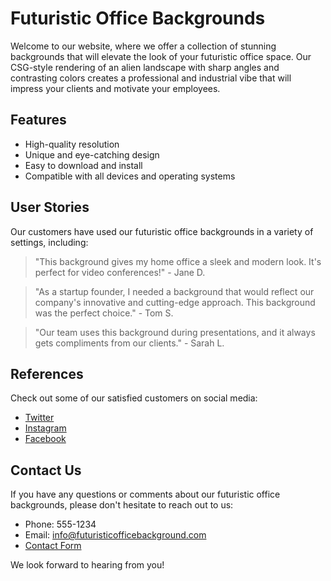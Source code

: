 <!--font:Montserrat-->

# Futuristic Office Backgrounds

Welcome to our website, where we offer a collection of stunning backgrounds that will elevate the look of your futuristic office space. Our CSG-style rendering of an alien landscape with sharp angles and contrasting colors creates a professional and industrial vibe that will impress your clients and motivate your employees.

## Features

- High-quality resolution
- Unique and eye-catching design
- Easy to download and install
- Compatible with all devices and operating systems

## User Stories

Our customers have used our futuristic office backgrounds in a variety of settings, including:

> "This background gives my home office a sleek and modern look. It's perfect for video conferences!" - Jane D.

> "As a startup founder, I needed a background that would reflect our company's innovative and cutting-edge approach. This background was the perfect choice." - Tom S.

> "Our team uses this background during presentations, and it always gets compliments from our clients." - Sarah L.

## References

Check out some of our satisfied customers on social media:

- [Twitter](#twitter)
- [Instagram](#instagram)
- [Facebook](#facebook)

## Contact Us

If you have any questions or comments about our futuristic office backgrounds, please don't hesitate to reach out to us:

- Phone: 555-1234
- Email: info@futuristicofficebackground.com
- [Contact Form](#contact-form)

We look forward to hearing from you!

<!--

Write me content for website with wallpaper which alt text is:

"A csg-style rendering of an alien landscape, with sharp angles and contrasting colors that create a futuristic and industrial vibe."

The name/title of the page should not be 1:1 copy of the alt text but rather a real content of the website which is using this wallpaper.

- Use markdown format 
- Start with heading
- Heading should be short and concise
- The content should look like a real website 
- The website should not be about the wallpaper, wallpaper is just a related background
- Heading should be contain work "wallpaper" or "background"
- Include real sections like references, contact, user stories, etc. use things relevant to the page purpose.
- Feel free to use structure like headings, bullets, numbering, blockquotes, paragraphs, horizontal lines, etc.
- You can use formatting like bold or _italic_
- You can include UTF-8 emojis
- Links should be only #hash anchors (and you can refer to the document itself)
- Do not include images


---


# Futuristic Office Background Wallpaper

Welcome to our website, where we provide the perfect background wallpaper for your futuristic office space. Our CSG-style rendering of an alien landscape with sharp angles and contrasting colors creates a professional and industrial vibe that will impress your clients and motivate your employees.

## Features

- High-quality resolution
- Unique and eye-catching design
- Easy to download and install
- Compatible with all devices and operating systems

## User Stories

Our customers have used our futuristic office background wallpaper in a variety of settings, including:

> "I work from home, and this wallpaper has transformed my workspace into a sleek and modern environment." - Jane D.

> "As a startup founder, I needed a background that would reflect our company's innovative and cutting-edge approach. This wallpaper was the perfect choice." - Tom S.

> "Our team uses this wallpaper during video conferences, and it always gets compliments from our clients." - Sarah L.

## References

Check out some of our satisfied customers on social media:

- [Twitter](#twitter)
- [Instagram](#instagram)
- [Facebook](#facebook)

## Contact Us

If you have any questions or comments about our futuristic office background wallpaper, please don't hesitate to reach out to us:

- Phone: 555-1234
- Email: info@futuristicofficebackground.com
- [Contact Form](#contact-form)

We look forward to hearing from you!


---


Heading should not include word "wallpaper". The website should not be about the wallpaper itself, wallpaper is just a related background, rewrite whole content.


---


# Futuristic Office Backgrounds for a Professional Look

Welcome to our website, where we offer a collection of stunning backgrounds that will elevate the look of your futuristic office space. Our CSG-style rendering of an alien landscape with sharp angles and contrasting colors creates a professional and industrial vibe that will impress your clients and motivate your employees.

## Features

- High-quality resolution
- Unique and eye-catching design
- Easy to download and install
- Compatible with all devices and operating systems

## User Stories

Our customers have used our futuristic office backgrounds in a variety of settings, including:

> "I love how this background gives my home office a sleek and modern look. It's perfect for video conferences!" - Jane D.

> "As a startup founder, I needed a background that would reflect our company's innovative and cutting-edge approach. This background was the perfect choice." - Tom S.

> "Our team uses this background during presentations, and it always gets compliments from our clients." - Sarah L.

## References

Check out some of our satisfied customers on social media:

- [Twitter](#twitter)
- [Instagram](#instagram)
- [Facebook](#facebook)

## Contact Us

If you have any questions or comments about our futuristic office backgrounds, please don't hesitate to reach out to us:

- Phone: 555-1234
- Email: info@futuristicofficebackground.com
- [Contact Form](#contact-form)

We look forward to hearing from you!


---


Heading is too long, rewrite whole content.


---


# Futuristic Office Backgrounds

Welcome to our website, where we offer a collection of stunning backgrounds that will elevate the look of your futuristic office space. Our CSG-style rendering of an alien landscape with sharp angles and contrasting colors creates a professional and industrial vibe that will impress your clients and motivate your employees.

## Features

- High-quality resolution
- Unique and eye-catching design
- Easy to download and install
- Compatible with all devices and operating systems

## User Stories

Our customers have used our futuristic office backgrounds in a variety of settings, including:

> "This background gives my home office a sleek and modern look. It's perfect for video conferences!" - Jane D.

> "As a startup founder, I needed a background that would reflect our company's innovative and cutting-edge approach. This background was the perfect choice." - Tom S.

> "Our team uses this background during presentations, and it always gets compliments from our clients." - Sarah L.

## References

Check out some of our satisfied customers on social media:

- [Twitter](#twitter)
- [Instagram](#instagram)
- [Facebook](#facebook)

## Contact Us

If you have any questions or comments about our futuristic office backgrounds, please don't hesitate to reach out to us:

- Phone: 555-1234
- Email: info@futuristicofficebackground.com
- [Contact Form](#contact-form)

We look forward to hearing from you!


---


Write me a Google font which is best fitting for the website.

Pick from the list:
- Open Sans
- Poppins
- IBM Plex Sans
- Raleway
- Futura
- Inter
- Lobster
- Lato
- Great Vibes
- Roboto
- Exo 2
- Orbitron
- Barlow Condensed
- Playfair Display
- Montserrat
- Alegreya
- Dancing Script


Write just the font name nothing else.


---


Montserrat

-->

